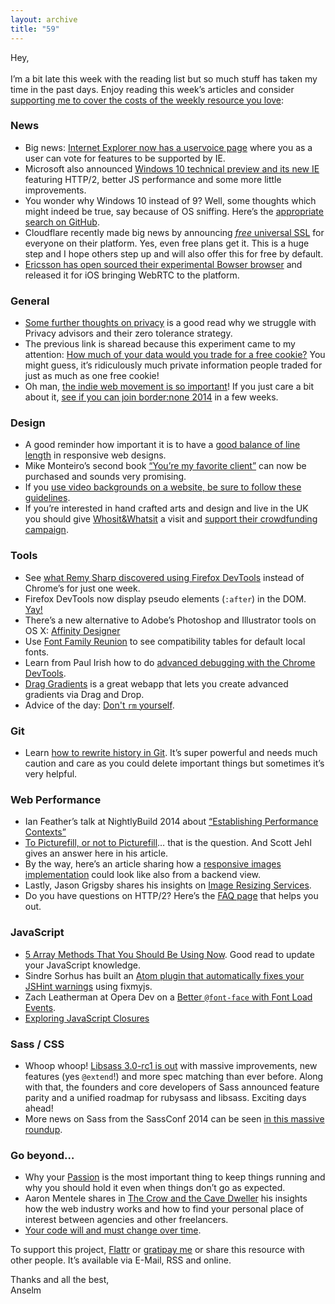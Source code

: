 ```yaml
---
layout: archive
title: "59"
---
```


Hey,<br>
<br>
I’m a bit late this week with the reading list but so much stuff has taken my time in the past days. Enjoy reading this week’s articles and consider [supporting me to cover the costs of the weekly resource you love](https://gratipay.com/Anselm%20Hannemann/):

### News

- Big news: [Internet Explorer now has a uservoice page](https://wpdev.uservoice.com/forums/257854-internet-explorer-platform/filters/top) where you as a user can vote for features to be supported by IE.
- Microsoft also announced [Windows 10 technical preview and its new IE](http://blogs.msdn.com/b/ie/archive/2014/10/01/internet-explorer-and-the-windows-10-technical-preview.aspx) featuring HTTP/2, better JS performance and some more little improvements.
- You wonder why Windows 10 instead of 9? Well, some thoughts which might indeed be true, say because of OS sniffing. Here’s the [appropriate search on GitHub](https://searchcode.com/?q=if%28version%2Cstartswith%28%22windows+9%22%29).
- Cloudflare recently made big news by announcing [*free* universal SSL](https://blog.cloudflare.com/introducing-universal-ssl/) for everyone on their platform. Yes, even free plans get it. This is a huge step and I hope others step up and will also offer this for free by default.
- [Ericsson has open sourced their experimental Bowser browser](https://gigaom.com/2014/10/02/ericsson-open-sources-openwebrtc-to-provide-alternative-to-googles-webrtc-implementation/) and released it for iOS bringing WebRTC to the platform.

### General

- [Some further thoughts on privacy](http://petergasston.co.uk/further-thoughts-on-privacy/) is a good read why we struggle with Privacy advisors and their zero tolerance strategy.
- The previous link is sharead because this experiment came to my attention: [How much of your data would you trade for a free cookie?](http://www.truthdig.com/report/item/how_much_of_your_data_would_you_trade_for_a_free_cookie_20141001) You might guess, it’s ridiculously much private information people traded for just as much as one free cookie!
- Oh man, [the indie web movement is so important](http://dangillmor.com/2014/04/25/indie-web-important/)! If you just care a bit about it, [see if you can join border:none 2014](https://border-none.net/2014) in a few weeks.

### Design

- A good reminder how important it is to have a [good balance of line length](http://www.smashingmagazine.com/2014/09/29/balancing-line-length-font-size-responsive-web-design/) in responsive web designs.
- Mike Monteiro’s second book [“You’re my favorite client”](http://www.abookapart.com/products/youre-my-favorite-client) can now be purchased and sounds very promising.
- If you [use video backgrounds on a website, be sure to follow these guidelines](http://www.punkchip.com/accessible-html-video-as-a-background/).
- If you’re interested in hand crafted arts and design and live in the UK you should give [Whosit&Whatsit](https://whositandwhatsit.com/) a visit and [support their crowdfunding campaign](https://www.indiegogo.com/projects/whosit-whatsit-retail-for-independent-design).

### Tools

- See [what Remy Sharp discovered using Firefox DevTools](https://github.com/remy/remysharp.com/blob/master/public/drafts/firefox-devtools.md) instead of Chrome’s for just one week.
- Firefox DevTools now display pseudo elements (`:after`) in the DOM. [Yay!](https://twitter.com/dane_macmillan/status/517308962883260416/photo/1)
- There’s a new alternative to Adobe’s Photoshop and Illustrator tools on OS X: [Affinity Designer](https://itunes.apple.com/gb/app/Affinity_Designer/id824171161?mt=12&ign-mpt=uo%3D4)
- Use [Font Family Reunion](http://fontfamily.io/) to see compatibility tables for default local fonts.
- Learn from Paul Irish how to do [advanced debugging with the Chrome DevTools](https://docs.google.com/presentation/d/17HjGp4pQlNh2WIwKiTcUpDLIuOdkUcRmALFuoytQsjU/preview#slide=id.p).
- [Drag Gradients](http://elrumordelaluz.github.io/draGGradients/) is a great webapp that lets you create advanced gradients via Drag and Drop.
- Advice of the day: [Don't `rm` yourself](https://github.com/sindresorhus/guides/blob/master/how-not-to-rm-yourself.md).

### Git

- Learn [how to rewrite history in Git](http://blog.thoughtram.io/posts/going-back-in-time-to-split-older-commits/). It’s super powerful and needs much caution and care as you could delete important things but sometimes it’s very helpful.

### Web Performance

- Ian Feather’s talk at NightlyBuild 2014 about [“Establishing Performance Contexts”](http://www.slideshare.net/ianfeather/performance-contextsslideshare-39618574)
- [To Picturefill, or not to Picturefill](http://www.filamentgroup.com/lab/to-picturefill.html)… that is the question. And Scott Jehl gives an answer here in his article.
- By the way, here’s an article sharing how a [responsive images implementation](http://writings.orangegnome.com/writes/implementing-responsive-images-in-a-production-environment/) could look like also from a backend view.
- Lastly, Jason Grigsby shares his insights on [Image Resizing Services](http://blog.cloudfour.com/image-resizing-services/).
- Do you have questions on HTTP/2? Here’s the [FAQ page](https://http2.github.io/faq/) that helps you out.

### JavaScript

- [5 Array Methods That You Should Be Using Now](http://colintoh.com/blog/5-array-methods-that-you-should-use-today). Good read to update your JavaScript knowledge.
- Sindre Sorhus has built an [Atom plugin that automatically fixes your JSHint warnings](https://github.com/sindresorhus/atom-fixmyjs) using fixmyjs.
- Zach Leatherman at Opera Dev on a [Better `@font-face` with Font Load Events](https://dev.opera.com/articles/better-font-face/).
- [Exploring JavaScript Closures](http://blog.binarymist.net/2014/05/31/javascript-closures/)

### Sass / CSS

- Whoop whoop! [Libsass 3.0-rc1 is out](https://github.com/sass/libsass/releases/tag/3.0rc1) with massive improvements, new features (yes `@extend`!) and more spec matching than ever before. Along with that, the founders and core developers of Sass announced feature parity and a unified roadmap for rubysass and libsass. Exciting days ahead!
- More news on Sass from the SassConf 2014 can be seen [in this massive roundup](http://unakravets.tumblr.com/post/98971370655/sassconf-2014-resource-roundup).

### Go beyond…

- Why your [Passion](https://the-pastry-box-project.net/dan-donald/2014-October-2) is the most important thing to keep things running and why you should hold it even when things don’t go as expected.
- Aaron Mentele shares in [The Crow and the Cave Dweller](https://medium.com/@aaronmentele/the-crow-and-the-cave-dweller-b230cc750694) his insights how the web industry works and how to find your personal place of interest between agencies and other freelancers.
- [Your code will and must change over time](https://the-pastry-box-project.net/raquel-velez/2014-October-4).

To support this project, [Flattr](http://goo.gl/dDWsTF) or [gratipay me](http://goo.gl/cnqtOc) or share this resource with other people. It’s available via E-Mail, RSS and online.

Thanks and all the best,<br>
Anselm
